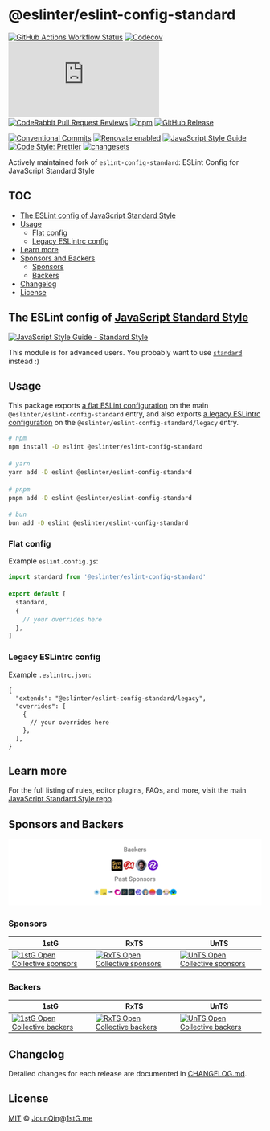 # @eslinter/eslint-config-standard

[![GitHub Actions Workflow Status](https://img.shields.io/github/actions/workflow/status/eslinter/eslint-config-standard/ci.yml?branch=master)](https://github.com/eslinter/eslint-config-standard/actions/workflows/ci.yml?query=branch%3Amaster)
[![Codecov](https://img.shields.io/codecov/c/github/eslinter/eslint-config-standard.svg)](https://codecov.io/gh/eslinter/eslint-config-standard)
[![type-coverage](https://img.shields.io/badge/dynamic/json.svg?label=type-coverage&prefix=%E2%89%A5&suffix=%&query=$.typeCoverage.atLeast&uri=https%3A%2F%2Fraw.githubusercontent.com%2Feslinter%2Feslint-config-standard%2Fmaster%2Fpackage.json)](https://github.com/plantain-00/type-coverage)
[![CodeRabbit Pull Request Reviews](https://img.shields.io/coderabbit/prs/github/eslinter/eslint-config-standard)](https://coderabbit.ai)
[![npm](https://img.shields.io/npm/v/@eslinter/eslint-config-standard.svg)](https://www.npmjs.com/package/@eslinter/eslint-config-standard)
[![GitHub Release](https://img.shields.io/github/release/eslinter/eslint-config-standard)](https://github.com/eslinter/eslint-config-standard/releases)

[![Conventional Commits](https://img.shields.io/badge/conventional%20commits-1.0.0-yellow.svg)](https://conventionalcommits.org)
[![Renovate enabled](https://img.shields.io/badge/renovate-enabled-brightgreen.svg)](https://renovatebot.com)
[![JavaScript Style Guide](https://img.shields.io/badge/code_style-standard-brightgreen.svg)](https://standardjs.com)
[![Code Style: Prettier](https://img.shields.io/badge/code_style-prettier-ff69b4.svg)](https://github.com/prettier/prettier)
[![changesets](https://img.shields.io/badge/maintained%20with-changesets-176de3.svg)](https://github.com/changesets/changesets)

Actively maintained fork of `eslint-config-standard`: ESLint Config for JavaScript Standard Style

## TOC <!-- omit in toc -->

- [The ESLint config of JavaScript Standard Style](#the-eslint-config-of-javascript-standard-style)
- [Usage](#usage)
  - [Flat config](#flat-config)
  - [Legacy ESLintrc config](#legacy-eslintrc-config)
- [Learn more](#learn-more)
- [Sponsors and Backers](#sponsors-and-backers)
  - [Sponsors](#sponsors)
  - [Backers](#backers)
- [Changelog](#changelog)
- [License](#license)

## The ESLint config of [JavaScript Standard Style][standardjs]

[![JavaScript Style Guide - Standard Style](https://cdn.rawgit.com/standard/standard/master/badge.svg)][standardjs]

This module is for advanced users. You probably want to use [`standard`][standardjs] instead :)

## Usage

This package exports [a flat ESLint configuration](https://eslint.org/docs/latest/use/configure/configuration-files-new) on the main `@eslinter/eslint-config-standard` entry, and also exports [a legacy ESLintrc configuration](https://eslint.org/docs/latest/use/configure/configuration-files-deprecated) on the `@eslinter/eslint-config-standard/legacy` entry.

```bash
# npm
npm install -D eslint @eslinter/eslint-config-standard

# yarn
yarn add -D eslint @eslinter/eslint-config-standard

# pnpm
pnpm add -D eslint @eslinter/eslint-config-standard

# bun
bun add -D eslint @eslinter/eslint-config-standard
```

### Flat config

Example `eslint.config.js`:

```js
import standard from '@eslinter/eslint-config-standard'

export default [
  standard,
  {
    // your overrides here
  },
]
```

### Legacy ESLintrc config

Example `.eslintrc.json`:

```jsonc
{
  "extends": "@eslinter/eslint-config-standard/legacy",
  "overrides": [
    {
      // your overrides here
    },
  ],
}
```

## Learn more

For the full listing of rules, editor plugins, FAQs, and more, visit the main
[JavaScript Standard Style repo][standardjs].

## Sponsors and Backers

[![Sponsors and Backers](https://raw.githubusercontent.com/1stG/static/master/sponsors.svg)](https://github.com/sponsors/JounQin)

### Sponsors

| 1stG                                                                                                                   | RxTS                                                                                                                   | UnTS                                                                                                                   |
| ---------------------------------------------------------------------------------------------------------------------- | ---------------------------------------------------------------------------------------------------------------------- | ---------------------------------------------------------------------------------------------------------------------- |
| [![1stG Open Collective sponsors](https://opencollective.com/1stG/organizations.svg)](https://opencollective.com/1stG) | [![RxTS Open Collective sponsors](https://opencollective.com/rxts/organizations.svg)](https://opencollective.com/rxts) | [![UnTS Open Collective sponsors](https://opencollective.com/unts/organizations.svg)](https://opencollective.com/unts) |

### Backers

| 1stG                                                                                                                | RxTS                                                                                                                | UnTS                                                                                                                |
| ------------------------------------------------------------------------------------------------------------------- | ------------------------------------------------------------------------------------------------------------------- | ------------------------------------------------------------------------------------------------------------------- |
| [![1stG Open Collective backers](https://opencollective.com/1stG/individuals.svg)](https://opencollective.com/1stG) | [![RxTS Open Collective backers](https://opencollective.com/rxts/individuals.svg)](https://opencollective.com/rxts) | [![UnTS Open Collective backers](https://opencollective.com/unts/individuals.svg)](https://opencollective.com/unts) |

## Changelog

Detailed changes for each release are documented in [CHANGELOG.md](./CHANGELOG.md).

## License

[MIT][] © [JounQin][]@[1stG.me][]

[1stG.me]: https://www.1stG.me
[JounQin]: https://github.com/JounQin
[MIT]: http://opensource.org/licenses/MIT
[standardjs]: http://standardjs.com
